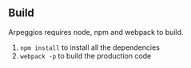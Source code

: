 ## Build

Arpeggios requires node, npm and webpack to build. 

1. `npm install` to install all the dependencies
2. `webpack -p` to build the production code